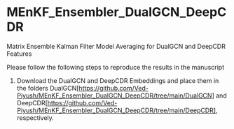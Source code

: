 # MEnKF_Ensembler_DualGCN_DeepCDR
Matrix Ensemble Kalman Filter Model Averaging for DualGCN and DeepCDR Features

Please follow the following steps to reproduce the results in the manuscript

1. Download the DualGCN and DeepCDR Embeddings and place them in the folders DualGCN[https://github.com/Ved-Piyush/MEnKF_Ensembler_DualGCN_DeepCDR/tree/main/DualGCN] and DeepCDR[https://github.com/Ved-Piyush/MEnKF_Ensembler_DualGCN_DeepCDR/tree/main/DeepCDR], respectively. 
